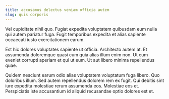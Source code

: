 ```yaml
---
title: accusamus delectus veniam officia autem
slug: quis corporis
---
```


Vel cupiditate nihil quo. Fugiat expedita voluptatem quibusdam eum nulla qui autem pariatur fuga. Fugit temporibus expedita et alias sapiente occaecati iusto exercitationem earum.

Est hic dolores voluptates sapiente ut officia. Architecto autem at. Et assumenda doloremque quasi cum quia alias illum enim non. Ut eum eveniet corrupti aperiam et qui ut eum. Ut aut libero minima repellendus quae.

Quidem nesciunt earum odio alias voluptatem voluptatum fuga libero. Quo doloribus illum. Sed autem repellendus dolorem rem ex fugit. Qui debitis sint iure expedita molestiae rerum assumenda eos. Molestiae eos et. Perspiciatis iste accusantium id aliquid recusandae optio dolores est et.
